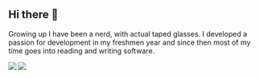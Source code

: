 ## Hi there 👋

Growing up I have been a nerd, with actual taped glasses. I developed a passion for development in my freshmen year and since then most of my time goes into reading and writing software.

<p align="center">
   <img align="left" 
      src="https://github-readme-stats.vercel.app/api?username=adrijshikhar&count_private=true&show_icons=true&theme=github_dark"
   />
   <img align="left" 
      src="https://github-readme-stats.vercel.app/api/top-langs/?username=adrijshikhar&hide=html&langs_count=16&layout=compact&theme=github_dark"
   />
</p>

